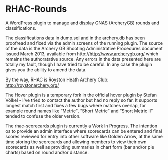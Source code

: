 RHAC-Rounds
===========

A WordPress plugin to manage and display GNAS (ArcheryGB) rounds and classifications.

The classifications data in dump.sql and in the archery.db has been proofread and fixed via the admin screens of the running plugin.
The source of the data is the Archery GB Shooting Administrative Procedures document issued March 2013, available from http://http://www.archerygb.org/
which remains the authoratative
source. Any errors in the data presented here are totally my fault, though I have tried to be careful.
In any case the plugin gives you the ability to amend the data.

By the way, RHAC is Royston Heath Archery Club: http://roystonarchery.org/

The Hover plugin is a temporary fork in the official hover plugin by Stefan V&ouml;lkel - I've tried to contact the author but had no reply so far.
It supports longest match first and fixes a few bugs where matches overlap, for example round names like <q>Metric</q>, <q>Short Metric</q> and
<q>Short Metric II</q> tended to confuse the older version.

The rhac-scorecards plugin is currently a Work In Progress. The intention os to provide an admin interface where scorecards can be entered and
final scores reviewed for entry into other software like Golden Arrow, at the same time storing the scorecards and allowing members to view
their own scorecards as well as providing summaries in chart form (bar and/or pie charts) based on round and/or distance.
